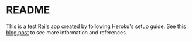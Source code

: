 # README

This is a test Rails app created by following Heroku's setup guide. See [this blog post](http://tworingsoft.com/blog/2018/09/25/my-holy-grail-a-simple-Rails-install.html) to see more information and references.
